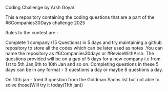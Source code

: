 Coding Challenge by Arsh Goyal 

This a repository containing the coding questions that are a part of the #6Companies30Days challenge 2025

Rules to the contest are :

Complete 1 company (15 Questions) in 5 days and try maintaining a github repository to store all the codes which can be later used as notes .You can name the repository as #6Companies30days or #ReviseWithArsh. The questions provided will be on a gap of 5 days for a new company i.e from 1st to 5th Jan,6th to 10th Jan and so on. Completing questions in these 5 days can be in any format - 3 questions a day or maybe 6 questions a day.

On 10th jan - tried 3 question from the Goldman Sachs list but not able to solve those(Will try it today(11th jan))

